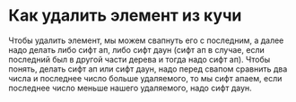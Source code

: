 # Как удалить элемент из кучи
Чтобы удалить элемент, мы можем свапнуть его с последним, а далее надо делать либо сифт ап, либо сифт даун (сифт ап в случае, если последний был в другой части дерева и тогда надо сифт ап). Чтобы понять, делать сифт ап или сифт даун, надо перед свапом сравнить два числа и последнее число больше удаляемого, то мы сифт апаем, если последнее число меньше нашего удаляемого, надо сифт даун.